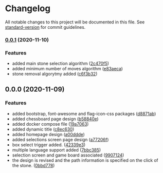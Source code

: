 # Changelog

All notable changes to this project will be documented in this file. See [standard-version](https://github.com/conventional-changelog/standard-version) for commit guidelines.

### [0.0.1](https://github.com/ismetkizgin/smart-board-game-angularjs/compare/v0.0.0...v0.0.1) (2020-11-10)


### Features

* added main stone selection algorithm ([2c470f5](https://github.com/ismetkizgin/smart-board-game-angularjs/commit/2c470f580ce294eebffa6db98f24ec89dd57dbac))
* added minimum number of moves algorithm ([e83aeca](https://github.com/ismetkizgin/smart-board-game-angularjs/commit/e83aeca975193b1daa734a541f9c56f1f001cdd0))
* stone removal algorytmy added ([c6f3b32](https://github.com/ismetkizgin/smart-board-game-angularjs/commit/c6f3b326bcef7ae07fed97b75aac3ce540a9f6ea))

## 0.0.0 (2020-11-09)


### Features

* added bootstrap, font-awesome and flag-icon-css packages ([d8871ab](https://github.com/ismetkizgin/smart-board-game-angularjs/commit/d8871ab842df40a3707da6a6f8b31795a837270f))
* added chessboard page design ([b58840e](https://github.com/ismetkizgin/smart-board-game-angularjs/commit/b58840e3e2b96b48ec9ee1aeb33d50785ed6281c))
* added docker compose file ([19a7063](https://github.com/ismetkizgin/smart-board-game-angularjs/commit/19a7063f7d9e4c8ef22408077b136736a1613b0a))
* added dynamic title ([c8ec630](https://github.com/ismetkizgin/smart-board-game-angularjs/commit/c8ec6300517d6e8bdbbd1f06fef81ebcf9869fef))
* added homepage design ([a00ddde](https://github.com/ismetkizgin/smart-board-game-angularjs/commit/a00ddde6d330032dc47b79a8e739d9f8b6368750))
* added selections screen page design ([a77206f](https://github.com/ismetkizgin/smart-board-game-angularjs/commit/a77206f2ca134cb9a9767638fb5e7c58190d235c))
* box select trigger added. ([42339e3](https://github.com/ismetkizgin/smart-board-game-angularjs/commit/42339e317fbb2a76ebdee1c4a123299990f9b14b))
* multiple language support added ([7bbc385](https://github.com/ismetkizgin/smart-board-game-angularjs/commit/7bbc385612b3028d844b42033cd2c840f9a52c44))
* selection screen and game board associated ([9907124](https://github.com/ismetkizgin/smart-board-game-angularjs/commit/9907124022c1874bd3c4921293fe0f1256b9e219))
* the design is revised and the path information is specified on the click of the stone. ([0bbd778](https://github.com/ismetkizgin/smart-board-game-angularjs/commit/0bbd778bfc7f2271e8022e6402fa25d6e8a0bfd4))
